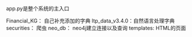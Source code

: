 app.py是整个系统的主入口

Financial_KG：   自己补充添加的字典
ltp_data_v3.4.0：自然语言处理字典
securities： 爬虫
neo_db：     neo4j建立连接以及查询
templates:    HTML的页面